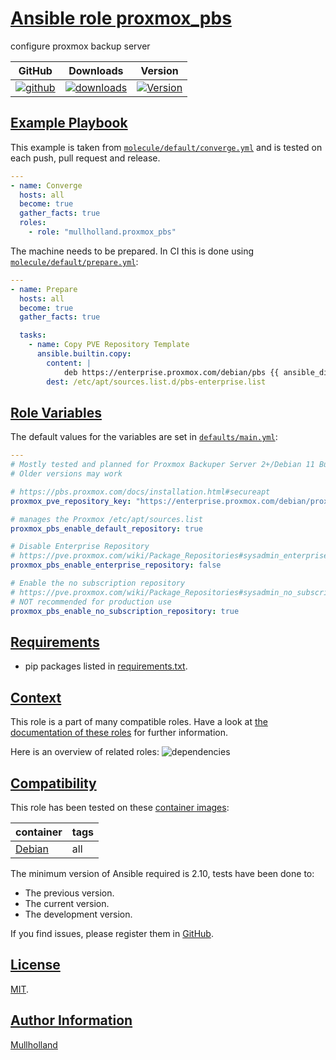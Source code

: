 # [Ansible role proxmox_pbs](#proxmox_pbs)

configure proxmox backup server

|GitHub|Downloads|Version|
|------|---------|-------|
|[![github](https://github.com/mullholland/ansible-role-proxmox_pbs/actions/workflows/molecule.yml/badge.svg)](https://github.com/mullholland/ansible-role-proxmox_pbs/actions/workflows/molecule.yml)|[![downloads](https://img.shields.io/ansible/role/d/mullholland/proxmox_pbs)](https://galaxy.ansible.com/mullholland/proxmox_pbs)|[![Version](https://img.shields.io/github/release/mullholland/ansible-role-proxmox_pbs.svg)](https://github.com/mullholland/ansible-role-proxmox_pbs/releases/)|
## [Example Playbook](#example-playbook)

This example is taken from [`molecule/default/converge.yml`](https://github.com/mullholland/ansible-role-proxmox_pbs/blob/master/molecule/default/converge.yml) and is tested on each push, pull request and release.

```yaml
---
- name: Converge
  hosts: all
  become: true
  gather_facts: true
  roles:
    - role: "mullholland.proxmox_pbs"
```

The machine needs to be prepared. In CI this is done using [`molecule/default/prepare.yml`](https://github.com/mullholland/ansible-role-proxmox_pbs/blob/master/molecule/default/prepare.yml):

```yaml
---
- name: Prepare
  hosts: all
  become: true
  gather_facts: true

  tasks:
    - name: Copy PVE Repository Template
      ansible.builtin.copy:
        content: |
            deb https://enterprise.proxmox.com/debian/pbs {{ ansible_distribution_release }} pbs-enterprise
        dest: /etc/apt/sources.list.d/pbs-enterprise.list
```



## [Role Variables](#role-variables)

The default values for the variables are set in [`defaults/main.yml`](https://github.com/mullholland/ansible-role-proxmox_pbs/blob/master/defaults/main.yml):

```yaml
---
# Mostly tested and planned for Proxmox Backuper Server 2+/Debian 11 Bullseye
# Older versions may work

# https://pbs.proxmox.com/docs/installation.html#secureapt
proxmox_pve_repository_key: "https://enterprise.proxmox.com/debian/proxmox-release-{{ ansible_distribution_release }}.gpg"

# manages the Proxmox /etc/apt/sources.list
proxmox_pbs_enable_default_repository: true

# Disable Enterprise Repository
# https://pve.proxmox.com/wiki/Package_Repositories#sysadmin_enterprise_repo
proxmox_pbs_enable_enterprise_repository: false

# Enable the no subscription repository
# https://pve.proxmox.com/wiki/Package_Repositories#sysadmin_no_subscription_repo
# NOT recommended for production use
proxmox_pbs_enable_no_subscription_repository: true
```

## [Requirements](#requirements)

- pip packages listed in [requirements.txt](https://github.com/mullholland/ansible-role-proxmox_pbs/blob/master/requirements.txt).


## [Context](#context)

This role is a part of many compatible roles. Have a look at [the documentation of these roles](https://mullholland.net) for further information.

Here is an overview of related roles:
![dependencies](https://raw.githubusercontent.com/mullholland/ansible-role-proxmox_pbs/png/requirements.png "Dependencies")

## [Compatibility](#compatibility)

This role has been tested on these [container images](https://hub.docker.com/u/mullholland):

|container|tags|
|---------|----|
|[Debian](https://hub.docker.com/r/mullholland/debian)|all|

The minimum version of Ansible required is 2.10, tests have been done to:

- The previous version.
- The current version.
- The development version.

If you find issues, please register them in [GitHub](https://github.com/mullholland/ansible-role-proxmox_pbs/issues).

## [License](#license)

[MIT](https://github.com/mullholland/ansible-role-proxmox_pbs/blob/master/LICENSE).

## [Author Information](#author-information)

[Mullholland](https://mullholland.net)
